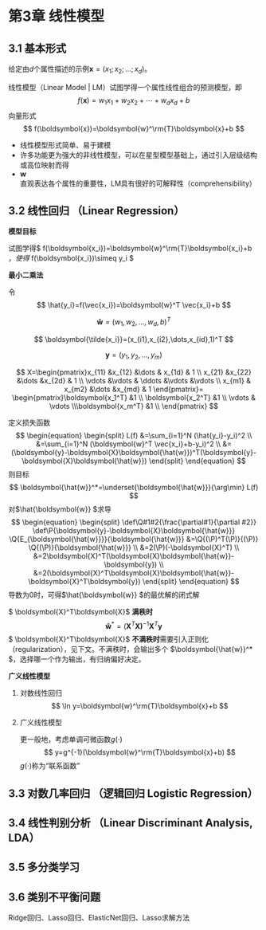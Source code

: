 # 第3章 线性模型

## 3.1 基本形式

给定由$d$个属性描述的示例$\boldsymbol{x}=(x_1;x_2;\ldots;x_d)$。

线性模型（Linear Model | LM）试图学得一个属性线性组合的预测模型，即
$$
f(\boldsymbol{x})=w_1x_1+w_2x_2+\cdots+w_dx_d+b
$$
向量形式
$$
f(\boldsymbol{x})=\boldsymbol{w}^\rm{T}\boldsymbol{x}+b
$$

* 线性模型形式简单、易于建模
* 许多功能更为强大的非线性模型，可以在星型模型基础上，通过引入层级结构或高位映射而得
* $\boldsymbol{w}$直观表达各个属性的重要性，LM具有很好的可解释性（comprehensibility）



## 3.2 线性回归 （Linear Regression）

**模型目标**

试图学得$ f(\boldsymbol{x_i})=\boldsymbol{w}^\rm{T}\boldsymbol{x_i}+b $，使得$ f(\boldsymbol{x_i})\simeq y_i $

**最小二乘法**

令
$$
\hat{y_i}=f(\vec{x_i})=\boldsymbol{w}^T \vec{x_i}+b
$$

$$
\boldsymbol{\hat{w}}=(w_1,w_2,\dots,w_d,b)^T
$$

$$
\boldsymbol{\tilde{x_i}}=(x_{i1},x_{i2},\dots,x_{id},1)^T
$$

$$
\boldsymbol{y}=(y_1,y_2,\dots,y_m)
$$

$$
X=\begin{pmatrix}x_{11} &x_{12} &\dots & x_{1d} & 1 \\ x_{21} &x_{22} &\dots &x_{2d} & 1 \\ \vdots &\vdots & \ddots &\vdots &\vdots \\ x_{m1} & x_{m2} &\dots &x_{md} & 1 \end{pmatrix}= \begin{pmatrix}\boldsymbol{x_1^T} &1 \\ \boldsymbol{x_2^T} &1 \\  \vdots & \vdots \\\boldsymbol{x_m^T} &1 \\  \end{pmatrix}
$$

定义损失函数 
$$
\begin{equation}
\begin{split}
L(f) &=\sum_{i=1}^N (\hat{y_i}-y_i)^2 \\
&=\sum_{i=1}^N (\boldsymbol{w}^T \vec{x_i}+b-y_i)^2 \\
&=(\boldsymbol{y}-\boldsymbol{X}\boldsymbol{\hat{w}})^T(\boldsymbol{y}-\boldsymbol{X}\boldsymbol{\hat{w}})
\end{split}
\end{equation}
$$
则目标
$$
\boldsymbol{\hat{w}}^*=\underset{\boldsymbol{\hat{w}}}{\arg\min} L(f)
$$
对$\hat{\boldsymbol{w}}  $求导
$$
\begin{equation}
\begin{split}
\def\Q#1#2{\frac{\partial#1}{\partial #2}}
\def\P{\boldsymbol{y}-\boldsymbol{X}\boldsymbol{\hat{w}}}
\Q{E_{\boldsymbol{\hat{w}}}}{\boldsymbol{\hat{w}}}
&=\Q{(\P)^T(\P)}{(\P)} \Q{(\P)}{\boldsymbol{\hat{w}}} \\
&=2(\P)(-\boldsymbol{X}^T) \\
&=2\boldsymbol{X}^T(\boldsymbol{X}\boldsymbol{\hat{w}}-\boldsymbol{y}) \\
&=2(\boldsymbol{X}^T\boldsymbol{X}\boldsymbol{\hat{w}}-\boldsymbol{X}^T\boldsymbol{y})
\end{split}
\end{equation}
$$
导数为0时，可得$\hat{\boldsymbol{w}}  $的最优解的闭式解

$ \boldsymbol{X}^T\boldsymbol{X}$ **满秩时**
$$
{\boldsymbol{\hat{w}}}^*=(\boldsymbol{X}^T\boldsymbol{X}\boldsymbol)^{-1}\boldsymbol{X}^T\boldsymbol{y}
$$
$ \boldsymbol{X}^T\boldsymbol{X}$ **不满秩时**需要引入正则化（regularization），见下文。不满秩时，会输出多个 $\boldsymbol{\hat{w}}^*  $，选择哪一个作为输出，有归纳偏好决定。



**广义线性模型**

1. 对数线性回归
   $$
   \ln y=\boldsymbol{w}^\rm{T}\boldsymbol{x}+b
   $$

2. 广义线性模型

   更一般地，考虑单调可微函数$g(\cdot)$
   $$
   y=g^{-1}(\boldsymbol{w}^\rm{T}\boldsymbol{x}+b)
   $$
   $g(\cdot)$称为“联系函数”




## 3.3 对数几率回归 （逻辑回归 Logistic Regression）



## 3.4 线性判别分析 （Linear Discriminant Analysis, LDA）



## 3.5 多分类学习



## 3.6 类别不平衡问题





Ridge回归、Lasso回归、ElasticNet回归、Lasso求解方法